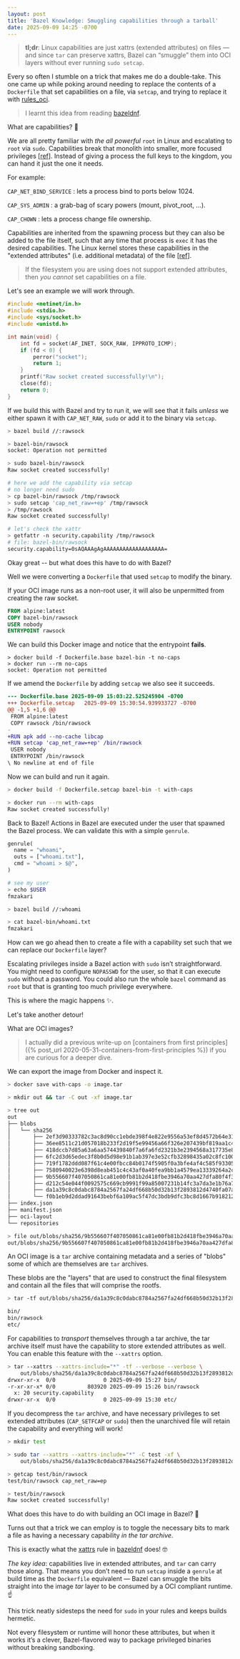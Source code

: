 ```yaml
---
layout: post
title: 'Bazel Knowledge: Smuggling capabilities through a tarball'
date: 2025-09-09 14:25 -0700
---
```


> **tl;dr**: Linux capabilities are just xattrs (extended attributes) on files — and since `tar` can preserve xattrs, Bazel can “smuggle” them into OCI layers without ever running `sudo setcap`.

Every so often I stumble on a trick that makes me do a double-take. This one came up while poking around needing to replace the contents of a `Dockerfile` that set capabilities on a file, via `setcap`, and trying to replace it with [rules_oci](https://github.com/bazel-contrib/rules_oci).

> I learnt this idea from reading [bazeldnf](https://github.com/rmohr/bazeldnf).

What are capabilities? 🤔

We are all pretty familiar with _the all powerful_ `root` in Linux and escalating to `root` via `sudo`. Capabilities break that monolith into smaller, more focused privileges [[ref](https://man7.org/linux/man-pages/man7/capabilities.7.html)]. Instead of giving a process the full keys to the kingdom, you can hand it just the one it needs.

For example:

`CAP_NET_BIND_SERVICE`
: lets a process bind to ports below 1024.

`CAP_SYS_ADMIN`
: a grab-bag of scary powers (mount, pivot_root, …).

`CAP_CHOWN`
: lets a process change file ownership.

Capabilities are inherited from the spawning process but they can also be added to the file itself, such that any time that process is `exec` it has the desired capabilities. The Linux kernel stores these capabilities in the "extended attributes" (i.e. additional metadata) of the file [[ref](https://man7.org/linux/man-pages/man7/xattr.7.html)].

> If the filesystem you are using does not support extended attributes, then _you cannot_ set capabilities on a file.

Let's see an example we will work through.

```c
#include <netinet/in.h>
#include <stdio.h>
#include <sys/socket.h>
#include <unistd.h>

int main(void) {
    int fd = socket(AF_INET, SOCK_RAW, IPPROTO_ICMP);
    if (fd < 0) {
        perror("socket");
        return 1;
    }
    printf("Raw socket created successfully!\n");
    close(fd);
    return 0;
}
```

If we build this with Bazel and try to run it, we will see that it fails _unless_ we either spawn it with `CAP_NET_RAW`, `sudo` or add it to the binary via `setcap`.

```bash
> bazel build //:rawsock

> bazel-bin/rawsock
socket: Operation not permitted

> sudo bazel-bin/rawsock
Raw socket created successfully!

# here we add the capability via setcap
# no longer need sudo
> cp bazel-bin/rawsock /tmp/rawsock
> sudo setcap 'cap_net_raw=+ep' /tmp/rawsock
> /tmp/rawsock
Raw socket created successfully!

# let's check the xattr
> getfattr -n security.capability /tmp/rawsock
# file: bazel-bin/rawsock
security.capability=0sAQAAAgAgAAAAAAAAAAAAAAAAAAA=
```

Okay great -- but what does this have to do with Bazel?

Well we were converting a `Dockerfile` that used `setcap` to modify the binary.

If your OCI image runs as a non-root user, it will also be unpermitted from creating the raw socket.

```Dockerfile
FROM alpine:latest
COPY bazel-bin/rawsock
USER nobody
ENTRYPOINT rawsock
```

We can build this Docker image and notice that the entrypoint **fails**.

```
> docker build -f Dockerfile.base bazel-bin -t no-caps
> docker run --rm no-caps
socket: Operation not permitted
```

If we amend the `Dockerfile` by adding `setcap` we also see it succeeds.

```patch
--- Dockerfile.base	2025-09-09 15:03:22.525245904 -0700
+++ Dockerfile.setcap	2025-09-09 15:30:54.939933727 -0700
@@ -1,5 +1,6 @@
 FROM alpine:latest
 COPY rawsock /bin/rawsock
-
+RUN apk add --no-cache libcap
+RUN setcap 'cap_net_raw=+ep' /bin/rawsock
 USER nobody
 ENTRYPOINT /bin/rawsock
\ No newline at end of file
```

Now we can build and run it again.

```bash
> docker build -f Dockerfile.setcap bazel-bin -t with-caps

> docker run --rm with-caps
Raw socket created successfully!
```

Back to Bazel! Actions in Bazel are executed under the user that spawned the Bazel process. We can validate this with a simple `genrule`.

```python
genrule(
  name = "whoami",
  outs = ["whoami.txt"],
  cmd = "whoami > $@",
)
```

```bash
# see my user
> echo $USER
fmzakari

> bazel build //:whoami

> cat bazel-bin/whoami.txt
fmzakari
```

How can we go ahead then to create a file with a capability set such that we can replace our `Dockerfile` layer?

Escalating privileges inside a Bazel action with `sudo` isn’t straightforward. You might need to configure `NOPASSWD` for the user, so that it can execute `sudo` without a password. You could also run the whole `bazel` command as `root` but that is granting too much privilege everywhere.

This is where the magic happens ✨.

Let's take another detour!

What are OCI images?

> I actually did a previous write-up on [containers from first principles]({% post_url 2020-05-31-containers-from-first-principles %}) if you are curious for a deeper dive.

We can export the image from Docker and inspect it.

```bash
> docker save with-caps -o image.tar

> mkdir out && tar -C out -xf image.tar 

> tree out
out
├── blobs
│   └── sha256
│       ├── 2ef3d90333782c3ac8d90cc1ebde398f4e822e9556a53ef8d4572b64e31c6216
│       ├── 36ee8511c21d057018b233f2d19f5e99456a66f326e207439bf819aa1c4fd820
│       ├── 418dccb7d85a63a6aa574439840f7a6fa6fd2321b3e2394568a317735e867d35
│       ├── 6fc2d3d65edec3f8b0d5d98e91b1ab397e3e52cfb32898435a02c8fc1009d6ff
│       ├── 719f1782ddd087f61c4e00fbcc84b0174f5905f0a3bfe4af4c585f93305fb0e9
│       ├── 7580940023e6398d8eab451c4c43af0a40fea9bb1a4579ea13339264a2c0e8ca
│       ├── 9b556607f407050861ca81e00fb81b2d418fbe3946a70aa427dfa80f4f38c84f
│       ├── d212c54e044f0092575c669cb9991f99a85007231b14fc3a7da3e1b76a72db92
│       ├── da1a39c8c0dabc8784a2567fa24df668b50d32b13f2893812d4740fa07a1d41c
│       └── f0b1eb9d2ddad91643bebf6a109ac5f47dc3bdb9dfc3bc8d1667b9182125a64b
├── index.json
├── manifest.json
├── oci-layout
└── repositories

> file out/blobs/sha256/9b556607f407050861ca81e00fb81b2d418fbe3946a70aa427dfa80f4f38c84f 
out/blobs/sha256/9b556607f407050861ca81e00fb81b2d418fbe3946a70aa427dfa80f4f38c84f: POSIX tar archive
```

An OCI image is a `tar` archive containing metadata and a series of "blobs" some of which are themselves are `tar` archives.

These blobs are the "layers" that are used to construct the final filesystem and contain all the files that will comprise the rootfs.

```bash
> tar -tf out/blobs/sha256/da1a39c8c0dabc8784a2567fa24df668b50d32b13f2893812d4740fa07a1d41c 

bin/
bin/rawsock
etc/
```

For capabilities to _transport_ themselves through a tar archive, the tar archive itself must have the capability to store extended attributes as well. You can enable this feature with the `--xattrs` option.

```bash
> tar --xattrs --xattrs-include="*" -tf --verbose --verbose \
    out/blobs/sha256/da1a39c8c0dabc8784a2567fa24df668b50d32b13f2893812d4740fa07a1d41c  
drwxr-xr-x  0/0               0 2025-09-09 15:27 bin/
-r-xr-xr-x* 0/0          803920 2025-09-09 15:26 bin/rawsock
  x: 20 security.capability
drwxr-xr-x  0/0               0 2025-09-09 15:30 etc/
```

If you decompress the `tar` archive, and have necessary privileges to set extended attributes (`CAP_SETFCAP` or `sudo`) then the unarchived file will retain the capability and everything will work!

```bash
> mkdir test

> sudo tar --xattrs --xattrs-include="*" -C test -xf \
    out/blobs/sha256/da1a39c8c0dabc8784a2567fa24df668b50d32b13f2893812d4740fa07a1d41c

> getcap test/bin/rawsock
test/bin/rawsock cap_net_raw=ep

> test/bin/rawsock
Raw socket created successfully!
```

What does this have to do with building an OCI image in Bazel?  🤨

Turns out that a trick we can employ is to toggle the necessary bits to mark a file as having a necessary capability _in the tar archive_.

This is exactly what the [xattrs](https://github.com/rmohr/bazeldnf/blob/main/internal/xattrs.bzl) rule in [bazeldnf](https://github.com/rmohr/bazeldnf) does! 🤓

_The key idea_: capabilities live in extended attributes, and `tar` can carry those along. That means you don’t need to run `setcap` inside a `genrule` at build time as the `Dockerfile` equivalent — Bazel can smuggle the bits straight into the image _tar_ layer to be consumed by a OCI compliant runtime. ☝️

This trick neatly sidesteps the need for `sudo` in your rules and keeps builds hermetic.

Not every filesystem or runtime will honor these attributes, but when it works it’s a clever, Bazel-flavored way to package privileged binaries without breaking sandboxing.
